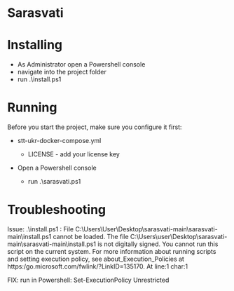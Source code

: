# Sarasvati

# Installing
- As Administrator open a Powershell console
- navigate into the project folder
- run .\install.ps1

# Running
Before you start the project, make sure you configure it first:
- stt-ukr-docker-compose.yml
  - LICENSE - add your license key

- Open a Powershell console
  - run .\sarasvati.ps1

# Troubleshooting
  Issue: .\install.ps1 : File C:\Users\User\Desktop\sarasvati-main\sarasvati-main\install.ps1 cannot be loaded. The file
  C:\Users\user\Desktop\sarasvati-main\sarasvati-main\install.ps1 is not digitally signed. You cannot run this script
  on the current system. For more information about running scripts and setting execution policy, see
  about_Execution_Policies at https:/go.microsoft.com/fwlink/?LinkID=135170.
  At line:1 char:1

  FIX: run in Powershell: Set-ExecutionPolicy Unrestricted